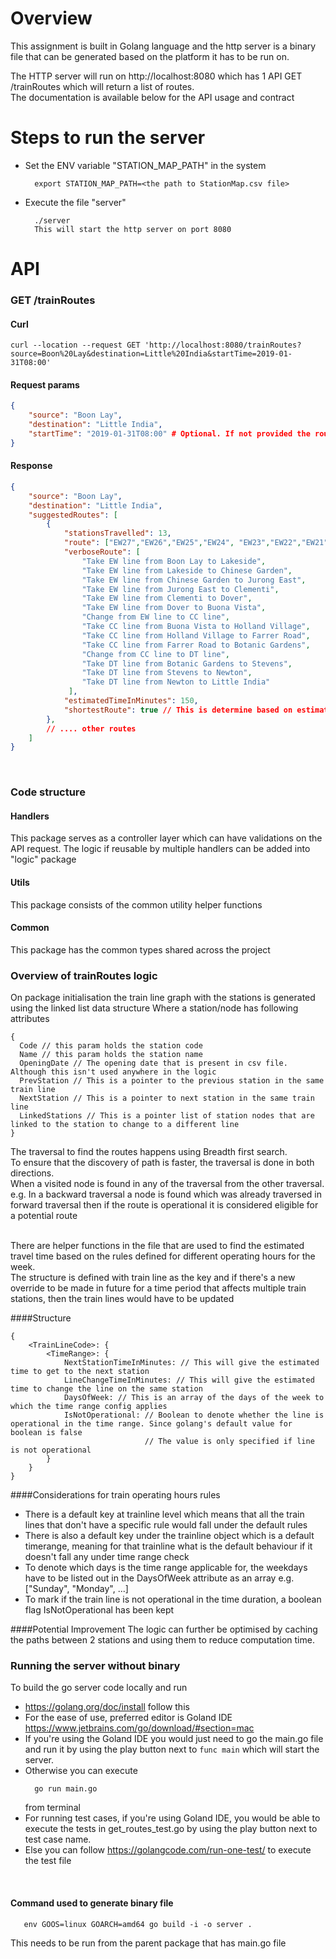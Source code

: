 # Overview
This assignment is built in Golang language and the http server is a binary file
that can be generated based on the platform it has to be run on.
<br />

The HTTP server will run on http://localhost:8080 which has 1 API GET /trainRoutes which will return a list of routes.
<br />
The documentation is available below for the API usage and contract

# Steps to run the server
* Set the ENV variable "STATION_MAP_PATH" in the system
    ```shell script
      export STATION_MAP_PATH=<the path to StationMap.csv file>
    ```
* Execute the file "server"
    ```shell script
      ./server
      This will start the http server on port 8080
    ```
  
# API
### GET /trainRoutes

#### Curl
```shell script
curl --location --request GET 'http://localhost:8080/trainRoutes?source=Boon%20Lay&destination=Little%20India&startTime=2019-01-31T08:00'
```

#### Request params
```json
{
    "source": "Boon Lay",
    "destination": "Little India",
    "startTime": "2019-01-31T08:00" # Optional. If not provided the routes returned won't have estimated time. The time format has to be YYYY-MM-DDTHH:mm 
}
```

#### Response
```json
{
    "source": "Boon Lay",
    "destination": "Little India",
    "suggestedRoutes": [
        {
            "stationsTravelled": 13,
            "route": ["EW27","EW26","EW25","EW24", "EW23","EW22","EW21","CC22","CC21","CC20","CC19","DT9","DT10","DT11","DT12"],
            "verboseRoute": [
                "Take EW line from Boon Lay to Lakeside",
                "Take EW line from Lakeside to Chinese Garden",
                "Take EW line from Chinese Garden to Jurong East",
                "Take EW line from Jurong East to Clementi",
                "Take EW line from Clementi to Dover",
                "Take EW line from Dover to Buona Vista",
                "Change from EW line to CC line",
                "Take CC line from Buona Vista to Holland Village",
                "Take CC line from Holland Village to Farrer Road",
                "Take CC line from Farrer Road to Botanic Gardens",
                "Change from CC line to DT line",
                "Take DT line from Botanic Gardens to Stevens",
                "Take DT line from Stevens to Newton",
                "Take DT line from Newton to Little India"
             ],
            "estimatedTimeInMinutes": 150,
            "shortestRoute": true // This is determine based on estimated time if startTime param is provided in api request else it will be based on number of stations
        },
        // .... other routes
    ]
}
```
<br />

### Code structure
#### Handlers
This package serves as a controller layer which can have validations on the API request. The logic if reusable by multiple handlers can be added into "logic" package

#### Utils
This package consists of the common utility helper functions

#### Common
This package has the common types shared across the project

### Overview of trainRoutes logic
On package initialisation the train line graph with the stations is generated using the linked list data structure
Where a station/node has following attributes
```text
{
  Code // this param holds the station code
  Name // this param holds the station name
  OpeningDate // The opening date that is present in csv file. Although this isn't used anywhere in the logic
  PrevStation // This is a pointer to the previous station in the same train line
  NextStation // This is a pointer to next station in the same train line
  LinkedStations // This is a pointer list of station nodes that are linked to the station to change to a different line
}
```
The traversal to find the routes happens using Breadth first search.
<br /> To ensure that the discovery of path is faster, the traversal is done in both directions.
<br /> When a visited node is found in any of the traversal from the other traversal. e.g. In a backward traversal a node is found which was already traversed in forward traversal then if the route is operational it is considered eligible for a potential route

<br /> There are helper functions in the file that are used to find the estimated travel time based on the rules defined for different operating hours for the week.
<br /> The structure is defined with train line as the key and if there's a new override to be made in future for a time period that affects multiple train stations, then the train lines would have to be updated

####Structure

```text
{
	<TrainLineCode>: {
		<TimeRange>: {
			NextStationTimeInMinutes: // This will give the estimated time to get to the next station
			LineChangeTimeInMinutes: // This will give the estimated time to change the line on the same station
			DaysOfWeek: // This is an array of the days of the week to which the time range config applies
			IsNotOperational: // Boolean to denote whether the line is operational in the time range. Since golang's default value for boolean is false
							  // The value is only specified if line is not operational
		}
	}
}
```

####Considerations for train operating hours rules
* There is a default key at trainline level which means that all the train lines that don't have a specific rule would fall under the default rules
* There is also a default key under the trainline object which is a default timerange, meaning for that trainline what is the default behaviour if it doesn't fall any under time range check
* To denote which days is the time range applicable for, the weekdays have to be listed out in the DaysOfWeek attribute as an array e.g. ["Sunday", "Monday", ...]
* To mark if the train line is not operational in the time duration, a boolean flag IsNotOperational has been kept

####Potential Improvement
The logic can further be optimised by caching the paths between 2 stations and using them to reduce computation time.

### Running the server without binary
To build the go server code locally and run
* https://golang.org/doc/install follow this
* For the ease of use, preferred editor is Goland IDE https://www.jetbrains.com/go/download/#section=mac
* If you're using the Goland IDE you would just need to go the main.go file and run it by using the play button next to `func main` which will start the server.
* Otherwise you can execute
    ```shell script
      go run main.go
    ```
  from terminal
* For running test cases, if you're using Goland IDE, you would be able to execute the tests in get_routes_test.go by using the play button next to test case name.
* Else you can follow https://golangcode.com/run-one-test/ to execute the test file
<br />

#### Command used to generate binary file
```shell script
   env GOOS=linux GOARCH=amd64 go build -i -o server .
```
This needs to be run from the parent package that has main.go file
